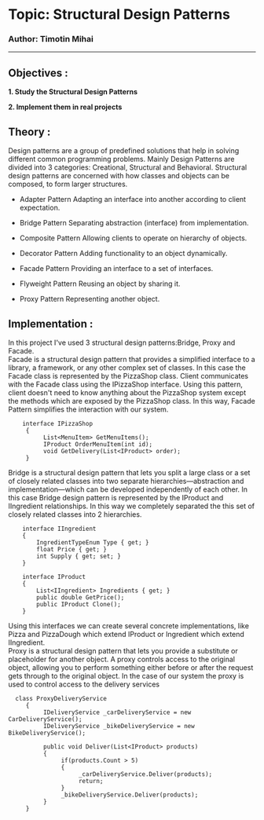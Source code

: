 # Topic: Structural Design Patterns

### Author: Timotin Mihai

---

## Objectives :

**1. Study the Structural Design Patterns**

**2. Implement them in real projects**

## Theory :

Design patterns are a group of predefined solutions that help in solving different common programming problems. Mainly Design Patterns are divided into 3 categories: Creational, Structural and Behavioral.
Structural design patterns are concerned with how classes and objects can be composed, to form larger structures.

- Adapter Pattern
  Adapting an interface into another according to client expectation.

- Bridge Pattern
  Separating abstraction (interface) from implementation.

- Composite Pattern
  Allowing clients to operate on hierarchy of objects.

- Decorator Pattern
  Adding functionality to an object dynamically.

- Facade Pattern
  Providing an interface to a set of interfaces.

- Flyweight Pattern
  Reusing an object by sharing it.

- Proxy Pattern
  Representing another object.

## Implementation :

In this project I've used 3 structural design patterns:Bridge, Proxy and Facade.<br/>
Facade is a structural design pattern that provides a simplified interface to a library, a framework, or any other complex set of classes. In this case the Facade class is represented by the PizzaShop class. Client communicates with the Facade class using the IPizzaShop interface. Using this pattern, client doesn't need to know anything about the PizzaShop system except the methods which are exposed by the PizzaShop class. In this way, Facade Pattern simplifies the interaction with our system.<br/>

```
    interface IPizzaShop
     {
          List<MenuItem> GetMenuItems();
          IProduct OrderMenuItem(int id);
          void GetDelivery(List<IProduct> order);
     }
```

Bridge is a structural design pattern that lets you split a large class or a set of closely related classes into two separate hierarchies—abstraction and implementation—which can be developed independently of each other. In this case Bridge design pattern is represented by the IProduct and IIngredient relationships. In this way we completely separated the this set of closely related classes into 2 hierarchies.

```
    interface IIngredient
    {
        IngredientTypeEnum Type { get; }
        float Price { get; }
        int Supply { get; set; }
    }

    interface IProduct
    {
        List<IIngredient> Ingredients { get; }
        public double GetPrice();
        public IProduct Clone();
    }
```

Using this interfaces we can create several concrete implementations, like Pizza and PizzaDough which extend IProduct or Ingredient which extend IIngredient.<br/>
Proxy is a structural design pattern that lets you provide a substitute or placeholder for another object. A proxy controls access to the original object, allowing you to perform something either before or after the request gets through to the original object. In the case of our system the proxy is used to control access to the delivery services

```
  class ProxyDeliveryService
     {
          IDeliveryService _carDeliveryService = new CarDeliveryService();
          IDeliveryService _bikeDeliveryService = new BikeDeliveryService();

          public void Deliver(List<IProduct> products)
          {
               if(products.Count > 5)
               {
                    _carDeliveryService.Deliver(products);
                    return;
               }
               _bikeDeliveryService.Deliver(products);
          }
     }
```
